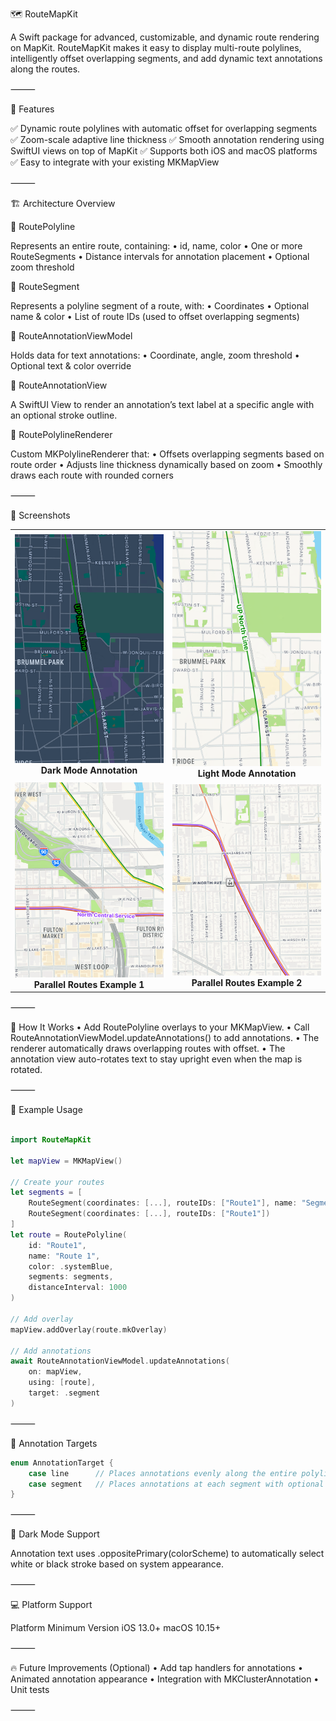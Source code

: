 🗺️ RouteMapKit

A Swift package for advanced, customizable, and dynamic route rendering on MapKit.
RouteMapKit makes it easy to display multi-route polylines, intelligently offset overlapping segments, and add dynamic text annotations along the routes.

⸻

🚀 Features

✅ Dynamic route polylines with automatic offset for overlapping segments
✅ Zoom-scale adaptive line thickness
✅ Smooth annotation rendering using SwiftUI views on top of MapKit
✅ Supports both iOS and macOS platforms
✅ Easy to integrate with your existing MKMapView

⸻

🏗️ Architecture Overview

🔹 RoutePolyline

Represents an entire route, containing:
	•	id, name, color
	•	One or more RouteSegments
	•	Distance intervals for annotation placement
	•	Optional zoom threshold

🔹 RouteSegment

Represents a polyline segment of a route, with:
	•	Coordinates
	•	Optional name & color
	•	List of route IDs (used to offset overlapping segments)

🔹 RouteAnnotationViewModel

Holds data for text annotations:
	•	Coordinate, angle, zoom threshold
	•	Optional text & color override

🔹 RouteAnnotationView

A SwiftUI View to render an annotation’s text label at a specific angle with an optional stroke outline.

🔹 RoutePolylineRenderer

Custom MKPolylineRenderer that:
	•	Offsets overlapping segments based on route order
	•	Adjusts line thickness dynamically based on zoom
	•	Smoothly draws each route with rounded corners

⸻

📸 Screenshots

<table>
  <tr>
    <td align="center">
      <img src="https://github.com/Dross52/ParallelRouteMapKit/raw/main/Name%20Dark%20Mode.png" width="350"/>
      <br/>
      <strong>Dark Mode Annotation</strong>
    </td>
    <td align="center">
      <img src="https://github.com/Dross52/ParallelRouteMapKit/raw/main/Name%20Light%20Mode.png" width="350"/>
      <br/>
      <strong>Light Mode Annotation</strong>
    </td>
  </tr>
  <tr>
    <td align="center">
      <img src="https://github.com/Dross52/ParallelRouteMapKit/raw/main/Parallel%20Route%20Lines%20with%20Name.png" width="350"/>
      <br/>
      <strong>Parallel Routes Example 1</strong>
    </td>
    <td align="center">
      <img src="https://github.com/Dross52/ParallelRouteMapKit/raw/main/Parallel%20RouteLines.png" width="350"/>
      <br/>
      <strong>Parallel Routes Example 2</strong>
    </td>
  </tr>
</table>
⸻

🧩 How It Works
	•	Add RoutePolyline overlays to your MKMapView.
	•	Call RouteAnnotationViewModel.updateAnnotations() to add annotations.
	•	The renderer automatically draws overlapping routes with offset.
	•	The annotation view auto-rotates text to stay upright even when the map is rotated.

⸻

📄 Example Usage

```swift

import RouteMapKit

let mapView = MKMapView()

// Create your routes
let segments = [
    RouteSegment(coordinates: [...], routeIDs: ["Route1"], name: "Segment 1"),
    RouteSegment(coordinates: [...], routeIDs: ["Route1"])
]
let route = RoutePolyline(
    id: "Route1",
    name: "Route 1",
    color: .systemBlue,
    segments: segments,
    distanceInterval: 1000
)

// Add overlay
mapView.addOverlay(route.mkOverlay)

// Add annotations
await RouteAnnotationViewModel.updateAnnotations(
    on: mapView,
    using: [route],
    target: .segment
)
```




⸻

🎯 Annotation Targets

```swift
enum AnnotationTarget {
    case line      // Places annotations evenly along the entire polyline
    case segment   // Places annotations at each segment with optional names/colors
}
```



⸻

🌙 Dark Mode Support

Annotation text uses .oppositePrimary(colorScheme) to automatically select white or black stroke based on system appearance.

⸻

💻 Platform Support

Platform	Minimum Version
iOS	13.0+
macOS	10.15+



⸻

🔥 Future Improvements (Optional)
	•	Add tap handlers for annotations
	•	Animated annotation appearance
	•	Integration with MKClusterAnnotation
	•	Unit tests

⸻

